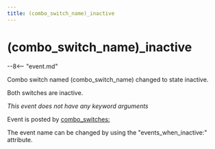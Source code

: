 ```yaml
---
title: (combo_switch_name)_inactive
---
```


# (combo_switch_name)\_inactive


--8<-- "event.md"

Combo switch named (combo_switch_name) changed to state inactive.

Both switches are inactive.

*This event does not have any keyword arguments*

Event is posted by [combo_switches:](../config/combo_switches.md)

The event name can be changed by using the "events_when_inactive:"
attribute.
